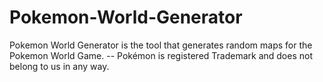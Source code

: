 # Pokemon-World-Generator
Pokemon World Generator is the tool that generates random maps for the Pokemon World Game. -- Pokémon is registered Trademark and does not belong to us in any way.
